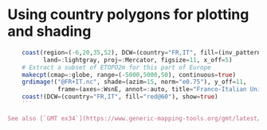 # Using country polygons for plotting and shading

```julia
    coast(region=(-6,20,35,52), DCW=(country="FR,IT", fill=(inv_pattern=8, dpi=300)),
          land=:lightgray, proj=:Mercator, figsize=11, x_off=5)
    # Extract a subset of ETOPO2m for this part of Europe
    makecpt(cmap=:globe, range=(-5000,5000,50), continuous=true)
    grdimage!("@FR+IT.nc", shade=(azim=15, norm="e0.75"), y_off=11,
              frame=(axes=:WsnE, annot=:auto, title="Franco-Italian Union, 2042-45"))
    coast!(DCW=(country="FR,IT", fill="red@60"), show=true)
    ```

See also [`GMT ex34`](https://www.generic-mapping-tools.org/gmt/latest/gallery/ex34.html#example-34)